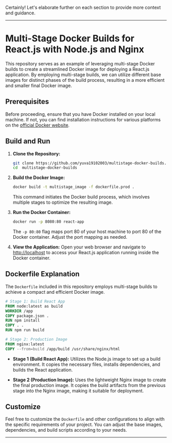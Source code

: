 Certainly! Let's elaborate further on each section to provide more context and guidance.

---

# Multi-Stage Docker Builds for React.js with Node.js and Nginx

This repository serves as an example of leveraging multi-stage Docker builds to create a streamlined Docker image for deploying a React.js application. By employing multi-stage builds, we can utilize different base images for distinct phases of the build process, resulting in a more efficient and smaller final Docker image.

## Prerequisites

Before proceeding, ensure that you have Docker installed on your local machine. If not, you can find installation instructions for various platforms on the [official Docker website](https://docs.docker.com/get-docker/).

## Build and Run

1. **Clone the Repository:**
   ```bash
   git clone https://github.com/yuva19102003/multistage-docker-builds.git
   cd  multistage-docker-builds
   ```

2. **Build the Docker Image:**
   ```bash
   docker build -t multistage_image -f dockerfile.prod .
   ```
   This command initiates the Docker build process, which involves multiple stages to optimize the resulting image.

3. **Run the Docker Container:**
   ```bash
   docker run -p 8080:80 react-app
   ```
   The `-p 80:80` flag maps port 80 of your host machine to port 80 of the Docker container. Adjust the port mapping as needed.

4. **View the Application:**
   Open your web browser and navigate to [http://localhost](http://localhost) to access your React.js application running inside the Docker container.

## Dockerfile Explanation

The `Dockerfile` included in this repository employs multi-stage builds to achieve a compact and efficient Docker image.

```Dockerfile
# Stage 1: Build React App
FROM node:latest as build
WORKDIR /app
COPY package.json .
RUN npm install
COPY . .
RUN npm run build

# Stage 2: Production Image
FROM nginx:latest
COPY --from=build /app/build /usr/share/nginx/html

```

- **Stage 1 (Build React App):** Utilizes the Node.js image to set up a build environment. It copies the necessary files, installs dependencies, and builds the React application.

- **Stage 2 (Production Image):** Uses the lightweight Nginx image to create the final production image. It copies the build artifacts from the previous stage into the Nginx image, making it suitable for deployment.

## Customize

Feel free to customize the `Dockerfile` and other configurations to align with the specific requirements of your project. You can adjust the base images, dependencies, and build scripts according to your needs.

---
